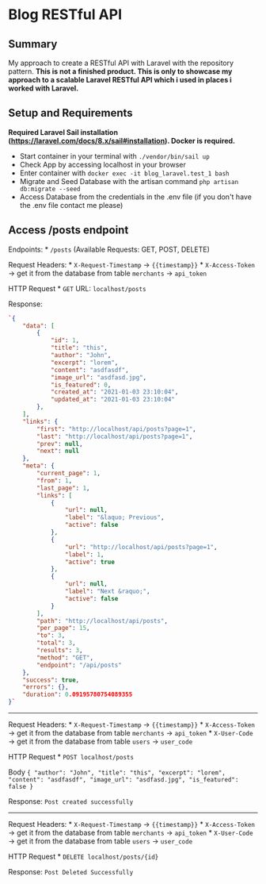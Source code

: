 # Blog RESTful API

## Summary
My approach to create a RESTful API with Laravel with the repository pattern. __This is not a finished product. This is only to showcase my approach to a scalable Laravel RESTful API which i used in places i worked with Laravel.__

## Setup and Requirements
**Required Laravel Sail installation (https://laravel.com/docs/8.x/sail#installation). Docker is required.**

- Start container in your terminal with `./vendor/bin/sail up`
- Check App by accessing localhost in your browser
- Enter container with `docker exec -it blog_laravel.test_1 bash`
- Migrate and Seed Database with the artisan command `php artisan db:migrate --seed`
- Access Database from the credentials in the .env file (if you don't have the .env file contact me please)

## Access /posts endpoint

Endpoints:
    * `/posts` (Available Requests: GET, POST, DELETE)

Request Headers: 
    * `X-Request-Timestamp` -> `{{timestamp}}`
    * `X-Access-Token` -> get it from the database from table `merchants` -> `api_token`
    
HTTP Request
    * `GET` URL: `localhost/posts`
    
Response:
```json
`{
    "data": [
        {
            "id": 1,
            "title": "this",
            "author": "John",
            "excerpt": "lorem",
            "content": "asdfasdf",
            "image_url": "asdfasd.jpg",
            "is_featured": 0,
            "created_at": "2021-01-03 23:10:04",
            "updated_at": "2021-01-03 23:10:04"
        },
    ],
    "links": {
        "first": "http://localhost/api/posts?page=1",
        "last": "http://localhost/api/posts?page=1",
        "prev": null,
        "next": null
    },
    "meta": {
        "current_page": 1,
        "from": 1,
        "last_page": 1,
        "links": [
            {
                "url": null,
                "label": "&laquo; Previous",
                "active": false
            },
            {
                "url": "http://localhost/api/posts?page=1",
                "label": 1,
                "active": true
            },
            {
                "url": null,
                "label": "Next &raquo;",
                "active": false
            }
        ],
        "path": "http://localhost/api/posts",
        "per_page": 15,
        "to": 3,
        "total": 3,
        "results": 3,
        "method": "GET",
        "endpoint": "/api/posts"
    },
    "success": true,
    "errors": {},
    "duration": 0.09195780754089355
}`
```

-----------------------------------------------

Request Headers: 
    * `X-Request-Timestamp` -> `{{timestamp}}`
    * `X-Access-Token` -> get it from the database from table `merchants` -> `api_token`
    * `X-User-Code` -> get it from the database from table `users` -> `user_code`
    
HTTP Request
    * `POST localhost/posts`
    
Body
    `{
    "author": "John",
    "title": "this",
    "excerpt": "lorem",
    "content": "asdfasdf",
    "image_url": "asdfasd.jpg",
    "is_featured": false
    }`
    
Response: `Post created successfully`


-----------------------------------------------

Request Headers: 
    * `X-Request-Timestamp` -> `{{timestamp}}`
    * `X-Access-Token` -> get it from the database from table `merchants` -> `api_token`
    * `X-User-Code` -> get it from the database from table `users` -> `user_code`
    
HTTP Request
    * `DELETE localhost/posts/{id}`

Response: `Post Deleted Successfully`

   
    

